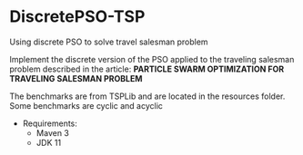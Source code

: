 # DiscretePSO-TSP 
Using discrete PSO to solve travel salesman problem

Implement the discrete version of the PSO applied to the traveling salesman problem described in the article:
**PARTICLE SWARM OPTIMIZATION FOR TRAVELING SALESMAN PROBLEM**

The benchmarks are from TSPLib and are located in the resources folder. Some benchmarks are cyclic and acyclic

* Requirements:
    * Maven 3
    * JDK 11
    

